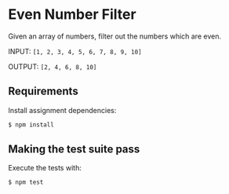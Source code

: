 # Even Number Filter

Given an array of numbers, filter out the numbers which are even.

INPUT: `[1, 2, 3, 4, 5, 6, 7, 8, 9, 10]`

OUTPUT: `[2, 4, 6, 8, 10]`

## Requirements

Install assignment dependencies:

```bash
$ npm install
```

## Making the test suite pass

Execute the tests with:

```bash
$ npm test
```
